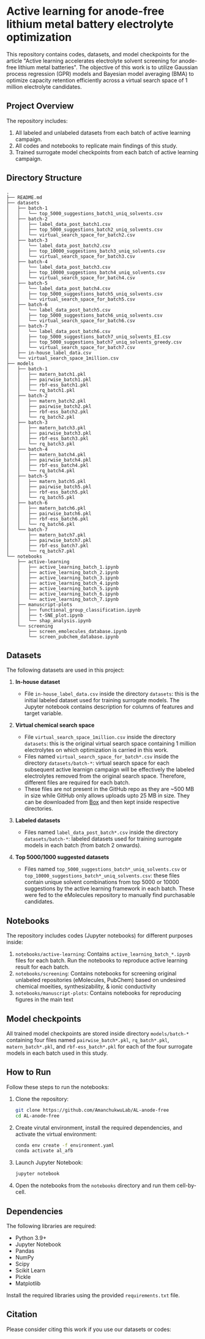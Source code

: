 # Active learning for anode-free lithium metal battery electrolyte optimization

This repository contains codes, datasets, and model checkpoints for the article "Active learning accelerates electrolyte solvent screening for anode-free
lithium metal batteries". The objective of this work is to utilize Gaussian process regression (GPR) models and Bayesian model averaging (BMA) to optimize capacity retention efficiently across a virtual search space of 1 million electrolyte candidates.

## Project Overview
The repository includes:
1. All labeled and unlabeled datasets from each batch of active learning campaign.
2. All codes and notebooks to replicate main findings of this study.
3. Trained surrogate model checkpoints from each batch of active learning campaign.

## Directory Structure
```plaintext
.
├── README.md
├── datasets
│   ├── batch-1
│   │   └── top_5000_suggestions_batch1_uniq_solvents.csv
│   ├── batch-2
│   │   ├── label_data_post_batch1.csv
│   │   ├── top_5000_suggestions_batch2_uniq_solvents.csv
│   │   └── virtual_search_space_for_batch2.csv
│   ├── batch-3
│   │   └── label_data_post_batch2.csv
│   │   ├── top_10000_suggestions_batch3_uniq_solvents.csv
│   │   └── virtual_search_space_for_batch3.csv
│   ├── batch-4
│   │   └── label_data_post_batch3.csv
│   │   ├── top_10000_suggestions_batch4_uniq_solvents.csv
│   │   └── virtual_search_space_for_batch4.csv
│   ├── batch-5
│   │   └── label_data_post_batch4.csv
│   │   ├── top_5000_suggestions_batch5_uniq_solvents.csv
│   │   └── virtual_search_space_for_batch5.csv
│   ├── batch-6
│   │   └── label_data_post_batch5.csv
│   │   ├── top_5000_suggestions_batch6_uniq_solvents.csv
│   │   └── virtual_search_space_for_batch6.csv
│   ├── batch-7
│   │   └── label_data_post_batch6.csv
│   │   ├── top_5000_suggestions_batch7_uniq_solvents_EI.csv
│   │   ├── top_5000_suggestions_batch7_uniq_solvents_greedy.csv
│   │   └── virtual_search_space_for_batch7.csv
│   ├── in-house_label_data.csv
│   └── virtual_search_space_1million.csv
├── models
│   ├── batch-1
│   │   ├── matern_batch1.pkl
│   │   ├── pairwise_batch1.pkl
│   │   ├── rbf-ess_batch1.pkl
│   │   └── rq_batch1.pkl
│   ├── batch-2
│   │   ├── matern_batch2.pkl
│   │   ├── pairwise_batch2.pkl
│   │   ├── rbf-ess_batch2.pkl
│   │   └── rq_batch2.pkl
│   ├── batch-3
│   │   ├── matern_batch3.pkl
│   │   ├── pairwise_batch3.pkl
│   │   ├── rbf-ess_batch3.pkl
│   │   └── rq_batch3.pkl
│   ├── batch-4
│   │   ├── matern_batch4.pkl
│   │   ├── pairwise_batch4.pkl
│   │   ├── rbf-ess_batch4.pkl
│   │   └── rq_batch4.pkl
│   ├── batch-5
│   │   ├── matern_batch5.pkl
│   │   ├── pairwise_batch5.pkl
│   │   ├── rbf-ess_batch5.pkl
│   │   └── rq_batch5.pkl
│   ├── batch-6
│   │   ├── matern_batch6.pkl
│   │   ├── pairwise_batch6.pkl
│   │   ├── rbf-ess_batch6.pkl
│   │   └── rq_batch6.pkl
│   └── batch-7
│       ├── matern_batch7.pkl
│       ├── pairwise_batch7.pkl
│       ├── rbf-ess_batch7.pkl
│       └── rq_batch7.pkl
└── notebooks
    ├── active-learning
    │   ├── active_learning_batch_1.ipynb
    │   ├── active_learning_batch_2.ipynb
    │   ├── active_learning_batch_3.ipynb
    │   ├── active_learning_batch_4.ipynb
    │   ├── active_learning_batch_5.ipynb
    │   ├── active_learning_batch_6.ipynb
    │   └── active_learning_batch_7.ipynb
    ├── manuscript-plots
    │   ├── functional_group_classification.ipynb
    │   ├── t-SNE_plot.ipynb
    │   └── shap_analysis.ipynb
    └── screening
        ├── screen_emolecules_database.ipynb
        └── screen_pubchem_database.ipynb
```

## Datasets
The following datasets are used in this project:

1. **In-house dataset**
   - File `in-house_label_data.csv` inside the directory `datasets`: this is the initial labeled dataset used for training surrogate models. The Jupyter notebook contains description for columns of features and target variable.

2. **Virtual chemical search space**
   - File `virtual_search_space_1million.csv` inside the directory `datasets`: this is the original virtual search space containing 1 million electrolytes on which optimization is carried in this work.
   - Files named `virtual_search_space_for_batch*.csv` inside the directory `datasets/batch-*`: virtual search space for each subsequent active learnign campaign will be effectively the labeled electrolytes removed from the original search space. Therefore, different files are required for each batch.
   - These files are not present in the GitHub repo as they are ~500 MB in size while GitHub only allows uploads upto 25 MB in size. They can be downloaded from [Box](https://uchicago.box.com/s/j1y6f74vfpnylpnm25nfe3k3onj9bz22) and then kept inside respective directories.

3. **Labeled datasets**
   - Files named `label_data_post_batch*.csv` inside the directory `datasets/batch-*`: labeled datasets used for training surrogate models in each batch (from batch 2 onwards).

4. **Top 5000/1000 suggested datasets** 
   - Files named `top_5000_suggestions_batch*_uniq_solvents.csv` or `top_10000_suggestions_batch*_uniq_solvents.csv`: these files contain unique solvent combinations from top 5000 or 10000 suggestions by the active learning framework in each batch. These were fed to the eMolecules repository to manually find purchasable candidates.

## Notebooks
The repository includes codes (Jupyter notebooks) for different purposes inside:

1. `notebooks/active-learning`: Contains `active_learning_batch_*.ipynb` files for each batch. Run the notebooks to reproduce active learning result for each batch.
2. `notebooks/screening`: Contains notebooks for screening original unlabeled repositories (eMolecules, PubChem) based on undesired chemical moeities, synthesizability, & ionic conductivity
3. `notebooks/manuscript-plots`: Contains notebooks for reproducing figures in the main text

## Model checkpoints
All trained model checkpoints are stored inside directory `models/batch-*` containing four files named `pairwise_batch*.pkl`, `rq_batch*.pkl`, `matern_batch*.pkl`, and `rbf-ess_batch*.pkl` for each of the four surrogate models in each batch used in this study.

## How to Run
Follow these steps to run the notebooks:

1. Clone the repository:
   ```bash
   git clone https://github.com/AmanchukwuLab/AL-anode-free
   cd AL-anode-free
   ```

2. Create virutal environment, install the required dependencies, and activate the virtual environment:
   ```bash
   conda env create -f environment.yaml
   conda activate al_afb
   ```

3. Launch Jupyter Notebook:
   ```bash
   jupyter notebook
   ```

4. Open the notebooks from the `notebooks` directory and run them cell-by-cell.

## Dependencies
The following libraries are required:
- Python 3.9+
- Jupyter Notebook
- Pandas
- NumPy
- Scipy
- Scikit Learn
- Pickle
- Matplotlib

Install the required libraries using the provided `requirements.txt` file.

## Citation
Please consider citing this work if you use our datasets or codes:
```plaintext

```